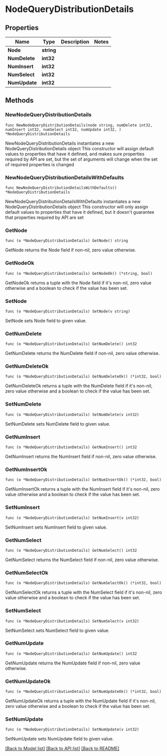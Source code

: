 # NodeQueryDistributionDetails

## Properties

Name | Type | Description | Notes
------------ | ------------- | ------------- | -------------
**Node** | **string** |  | 
**NumDelete** | **int32** |  | 
**NumInsert** | **int32** |  | 
**NumSelect** | **int32** |  | 
**NumUpdate** | **int32** |  | 

## Methods

### NewNodeQueryDistributionDetails

`func NewNodeQueryDistributionDetails(node string, numDelete int32, numInsert int32, numSelect int32, numUpdate int32, ) *NodeQueryDistributionDetails`

NewNodeQueryDistributionDetails instantiates a new NodeQueryDistributionDetails object
This constructor will assign default values to properties that have it defined,
and makes sure properties required by API are set, but the set of arguments
will change when the set of required properties is changed

### NewNodeQueryDistributionDetailsWithDefaults

`func NewNodeQueryDistributionDetailsWithDefaults() *NodeQueryDistributionDetails`

NewNodeQueryDistributionDetailsWithDefaults instantiates a new NodeQueryDistributionDetails object
This constructor will only assign default values to properties that have it defined,
but it doesn't guarantee that properties required by API are set

### GetNode

`func (o *NodeQueryDistributionDetails) GetNode() string`

GetNode returns the Node field if non-nil, zero value otherwise.

### GetNodeOk

`func (o *NodeQueryDistributionDetails) GetNodeOk() (*string, bool)`

GetNodeOk returns a tuple with the Node field if it's non-nil, zero value otherwise
and a boolean to check if the value has been set.

### SetNode

`func (o *NodeQueryDistributionDetails) SetNode(v string)`

SetNode sets Node field to given value.


### GetNumDelete

`func (o *NodeQueryDistributionDetails) GetNumDelete() int32`

GetNumDelete returns the NumDelete field if non-nil, zero value otherwise.

### GetNumDeleteOk

`func (o *NodeQueryDistributionDetails) GetNumDeleteOk() (*int32, bool)`

GetNumDeleteOk returns a tuple with the NumDelete field if it's non-nil, zero value otherwise
and a boolean to check if the value has been set.

### SetNumDelete

`func (o *NodeQueryDistributionDetails) SetNumDelete(v int32)`

SetNumDelete sets NumDelete field to given value.


### GetNumInsert

`func (o *NodeQueryDistributionDetails) GetNumInsert() int32`

GetNumInsert returns the NumInsert field if non-nil, zero value otherwise.

### GetNumInsertOk

`func (o *NodeQueryDistributionDetails) GetNumInsertOk() (*int32, bool)`

GetNumInsertOk returns a tuple with the NumInsert field if it's non-nil, zero value otherwise
and a boolean to check if the value has been set.

### SetNumInsert

`func (o *NodeQueryDistributionDetails) SetNumInsert(v int32)`

SetNumInsert sets NumInsert field to given value.


### GetNumSelect

`func (o *NodeQueryDistributionDetails) GetNumSelect() int32`

GetNumSelect returns the NumSelect field if non-nil, zero value otherwise.

### GetNumSelectOk

`func (o *NodeQueryDistributionDetails) GetNumSelectOk() (*int32, bool)`

GetNumSelectOk returns a tuple with the NumSelect field if it's non-nil, zero value otherwise
and a boolean to check if the value has been set.

### SetNumSelect

`func (o *NodeQueryDistributionDetails) SetNumSelect(v int32)`

SetNumSelect sets NumSelect field to given value.


### GetNumUpdate

`func (o *NodeQueryDistributionDetails) GetNumUpdate() int32`

GetNumUpdate returns the NumUpdate field if non-nil, zero value otherwise.

### GetNumUpdateOk

`func (o *NodeQueryDistributionDetails) GetNumUpdateOk() (*int32, bool)`

GetNumUpdateOk returns a tuple with the NumUpdate field if it's non-nil, zero value otherwise
and a boolean to check if the value has been set.

### SetNumUpdate

`func (o *NodeQueryDistributionDetails) SetNumUpdate(v int32)`

SetNumUpdate sets NumUpdate field to given value.



[[Back to Model list]](../README.md#documentation-for-models) [[Back to API list]](../README.md#documentation-for-api-endpoints) [[Back to README]](../README.md)


